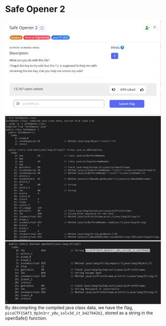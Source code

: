# Safe Opener 2
![](attachments/Pasted%20image%2020250717142819.png)
![](attachments/Pasted%20image%2020250717142859.png)
![](attachments/Pasted%20image%2020250717142920.png)\
By decompiling the compiled java class data, we have the flag, `picoCTF{SAf3_0p3n3rr_y0u_solv3d_it_b427942b}`, stored as a string in the openSafe() function.